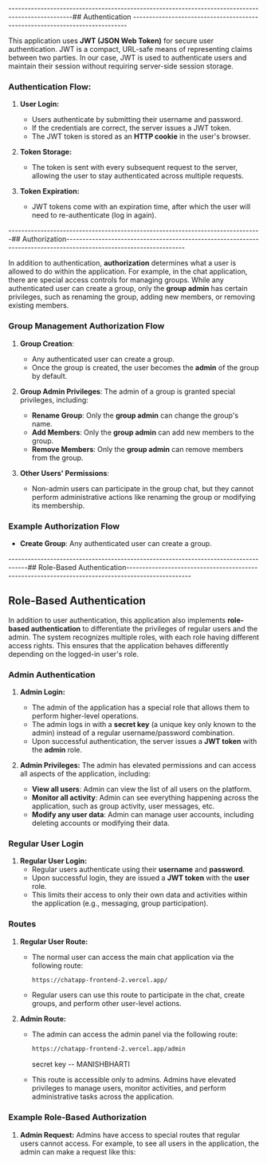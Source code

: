 --------------------------------------------------------------------------------------------------## Authentication ----------------------------------------------------------------------------

This application uses **JWT (JSON Web Token)** for secure user authentication. JWT is a compact, URL-safe means of representing claims between two parties. In our case, JWT is used to authenticate users and maintain their session without requiring server-side session storage.

### Authentication Flow:

1. **User Login:**
   - Users authenticate by submitting their username and password.
   - If the credentials are correct, the server issues a JWT token.
   - The JWT token is stored as an **HTTP cookie** in the user's browser.

2. **Token Storage:**
   - The token is sent with every subsequent request to the server, allowing the user to stay authenticated across multiple requests.

3. **Token Expiration:**
   - JWT tokens come with an expiration time, after which the user will need to re-authenticate (log in again).



-------------------------------------------------------------------------------## Authorization-------------------------------------------------------------------------------------------------------------------

In addition to authentication, **authorization** determines what a user is allowed to do within the application. For example, in the chat application, there are special access controls for managing groups. While any authenticated user can create a group, only the **group admin** has certain privileges, such as renaming the group, adding new members, or removing existing members.

### Group Management Authorization Flow

1. **Group Creation**:
   - Any authenticated user can create a group.
   - Once the group is created, the user becomes the **admin** of the group by default.

2. **Group Admin Privileges**:
   The admin of a group is granted special privileges, including:
   - **Rename Group**: Only the **group admin** can change the group's name.
   - **Add Members**: Only the **group admin** can add new members to the group.
   - **Remove Members**: Only the **group admin** can remove members from the group.

3. **Other Users' Permissions**:
   - Non-admin users can participate in the group chat, but they cannot perform administrative actions like renaming the group or modifying its membership.

### Example Authorization Flow

- **Create Group**: Any authenticated user can create a group.









------------------------------------------------------------------------------------## Role-Based Authentication--------------------------------------------------------------------------------------------------

## Role-Based Authentication

In addition to user authentication, this application also implements **role-based authentication** to differentiate the privileges of regular users and the admin. The system recognizes multiple roles, with each role having different access rights. This ensures that the application behaves differently depending on the logged-in user's role.

### Admin Authentication

1. **Admin Login:**
   - The admin of the application has a special role that allows them to perform higher-level operations.
   - The admin logs in with a **secret key** (a unique key only known to the admin) instead of a regular username/password combination.
   - Upon successful authentication, the server issues a **JWT token** with the **admin** role.

2. **Admin Privileges:**
   The admin has elevated permissions and can access all aspects of the application, including:
   - **View all users**: Admin can view the list of all users on the platform.
   - **Monitor all activity**: Admin can see everything happening across the application, such as group activity, user messages, etc.
   - **Modify any user data**: Admin can manage user accounts, including deleting accounts or modifying their data.

### Regular User Login

1. **Regular User Login:**
   - Regular users authenticate using their **username** and **password**.
   - Upon successful login, they are issued a **JWT token** with the **user** role.
   - This limits their access to only their own data and activities within the application (e.g., messaging, group participation).

### Routes

1. **Regular User Route:**
   - The normal user can access the main chat application via the following route:
   
     ```bash
     https://chatapp-frontend-2.vercel.app/
     ```

   - Regular users can use this route to participate in the chat, create groups, and perform other user-level actions.

2. **Admin Route:**
   - The admin can access the admin panel via the following route:
   
     ```bash
     https://chatapp-frontend-2.vercel.app/admin
     ```
     secret key -- MANISHBHARTI

   - This route is accessible only to admins. Admins have elevated privileges to manage users, monitor activities, and perform administrative tasks across the application.

### Example Role-Based Authorization

1. **Admin Request:**
   Admins have access to special routes that regular users cannot access. For example, to see all users in the application, the admin can make a request like this:



